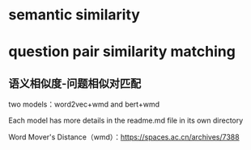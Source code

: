 # semantic similarity
# question pair similarity matching
## 语义相似度-问题相似对匹配

two models：word2vec+wmd and bert+wmd

Each model has more details in the readme.md file in its own directory

Word Mover's Distance（wmd）：https://spaces.ac.cn/archives/7388

